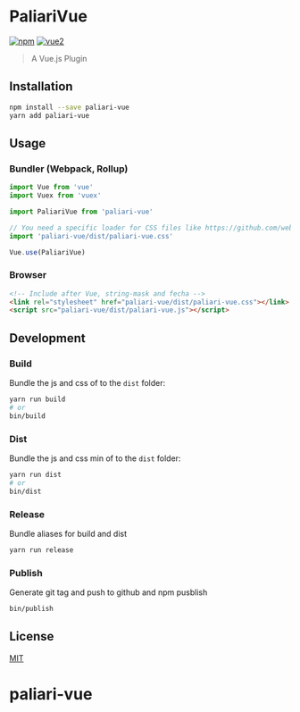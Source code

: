 PaliariVue
==========

[![npm](https://img.shields.io/npm/v/paliari-vue.svg)](https://www.npmjs.com/package/paliari-vue) [![vue2](https://img.shields.io/badge/vue-2.x-brightgreen.svg)](https://vuejs.org/)

> A Vue.js Plugin

Installation
------------

```bash
npm install --save paliari-vue
yarn add paliari-vue
```

Usage
-----

### Bundler (Webpack, Rollup)

```js
import Vue from 'vue'
import Vuex from 'vuex'

import PaliariVue from 'paliari-vue'

// You need a specific loader for CSS files like https://github.com/webpack/css-loader
import 'paliari-vue/dist/paliari-vue.css'

Vue.use(PaliariVue)
```

### Browser

```html
<!-- Include after Vue, string-mask and fecha -->
<link rel="stylesheet" href="paliari-vue/dist/paliari-vue.css"></link>
<script src="paliari-vue/dist/paliari-vue.js"></script>
```

Development
-----------

### Build

Bundle the js and css of to the `dist` folder:

```bash
yarn run build
# or
bin/build
```

### Dist

Bundle the js and css min of to the `dist` folder:

```bash
yarn run dist
# or
bin/dist
```

### Release

Bundle aliases for build and dist

```bash
yarn run release
```

### Publish

Generate git tag and push to github and npm pusblish

```bash
bin/publish
```

License
-------

[MIT](http://opensource.org/licenses/MIT)

paliari-vue
===========
